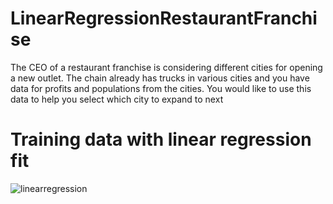 # LinearRegressionRestaurantFranchise
 
The CEO of a restaurant franchise is considering different cities for opening a new outlet. The chain already has trucks in various cities and you have data for
profits and populations from the cities.
You would like to use this data to help you select which city to expand to next

# Training data with linear regression fit 

 ![linearregression](https://user-images.githubusercontent.com/90453702/170893782-b4b97d90-7aa9-4e08-ac26-e46c0e3282f6.jpg)

